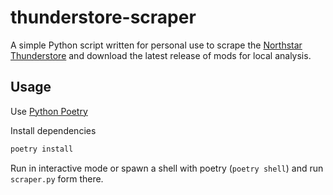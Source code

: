 # thunderstore-scraper

A simple Python script written for personal use to scrape the [Northstar Thunderstore](https://northstar.thunderstore.io/) and download the latest release of mods for local analysis.

## Usage

Use [Python Poetry](https://python-poetry.org/)

Install dependencies

```sh
poetry install
```

Run in interactive mode or spawn a shell with poetry (`poetry shell`) and run `scraper.py` form there.
